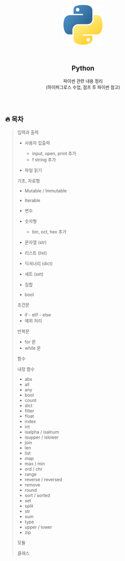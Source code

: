 <div align="center">
  <p>
    <img src="./README.assets/python.png">
  </p>
  <br>
  <h2>Python</h2>
  <p>파이썬 관련 내용 정리<br>(하이퍼그로스 수업, 점프 투 파이썬 참고)</p>
  <br>
  <br>
</div>






## 🔥 목차

> 입력과 출력
>
> - 사용자 입출력
>   - input, open, print 추가
>   - f string 추가
>
> - 파일 읽기
>
> 기초, 자료형
>
> - Mutable / Immutable
> - Iterable
>
> - 변수
>
> - 숫자형
>   - bin, oct, hex 추가
> - 문자열 (str)
> - 리스트 (list)
> - 딕셔너리 (dict)
> - 세트 (set)
> - 집합
> - bool
>
> 조건문
>
> - if - elif - else
> - 예외 처리
>
> 반복문
>
> - for 문
> - while 문
>
> 함수
>
> 내장 함수
>
> - abs
> - all
> - any
> - bool
> - count
> - dict
> - filter
> - float
> - index
> - int
> - isalpha / isalnum
> - isupper / islower
> - join
> - len
> - list
> - map
> - max / min
> - ord / chr
> - range
> - reverse / reversed
> - remove
> - round
> - sort / sorted
> - set
> - split
> - str
> - sum
> - type
> - upper / lower
> - zip
>
> 모듈
>
> 클래스
